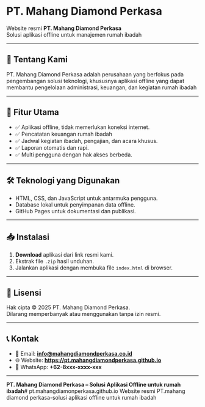 # PT. Mahang Diamond Perkasa

Website resmi **PT. Mahang Diamond Perkasa**  
Solusi aplikasi offline untuk manajemen rumah ibadah 

---

## 📌 Tentang Kami
PT. Mahang Diamond Perkasa adalah perusahaan yang berfokus pada pengembangan solusi teknologi, khususnya aplikasi offline yang dapat membantu pengelolaan administrasi, keuangan, dan kegiatan rumah ibadah

---

## 🎯 Fitur Utama
- ✅ Aplikasi offline, tidak memerlukan koneksi internet.
- ✅ Pencatatan keuangan rumah ibadah
- ✅ Jadwal kegiatan ibadah, pengajian, dan acara khusus.
- ✅ Laporan otomatis dan rapi.
- ✅ Multi pengguna dengan hak akses berbeda.

---

## 🛠️ Teknologi yang Digunakan
- HTML, CSS, dan JavaScript untuk antarmuka pengguna.
- Database lokal untuk penyimpanan data offline.
- GitHub Pages untuk dokumentasi dan publikasi.

---

## 📥 Instalasi
1. **Download** aplikasi dari link resmi kami.
2. Ekstrak file `.zip` hasil unduhan.
3. Jalankan aplikasi dengan membuka file `index.html` di browser.

---

## 📄 Lisensi
Hak cipta © 2025 PT. Mahang Diamond Perkasa.  
Dilarang memperbanyak atau menggunakan tanpa izin resmi.

---

## 📞 Kontak
- 📧 Email: **info@mahangdiamondperkasa.co.id**
- 🌐 Website: **https://pt.mahangdiamondperkasa.github.io**
- 📱 WhatsApp: **+62-8xxx-xxxx-xxx**

---

**PT. Mahang Diamond Perkasa – Solusi Aplikasi Offline untuk rumah ibadah**# pt.mahangdiamonperkasa.github.io
Website resmi PT.mahang diamond perkasa-solusi aplikasi offline untuk rumah ibadah

